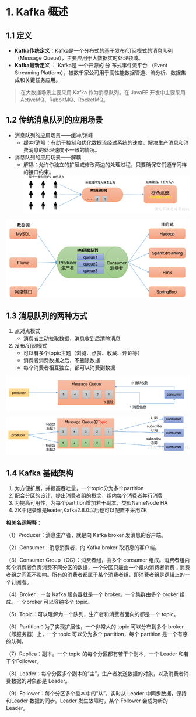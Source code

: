 # 1. Kafka 概述

## 1.1 定义
- **Kafka传统定义**：Kafka是一个分布式的基于发布/订阅模式的消息队列（Message Queue），主要应用于大数据实时处理领域。
- **Kafka最新定义** ： Kafka是 一个开源的 分 布式事件流平台 （Event Streaming Platform），被数千家公司用于高性能数据管道、流分析、数据集成和关键任务应用。

> 在大数据场景主要采用 Kafka 作为消息队列。在 JavaEE 开发中主要采用 ActiveMQ、RabbitMQ、RocketMQ。

## 1.2 传统消息队列的应用场景
- 消息队列的应用场景——缓冲/消峰
	- 缓冲/消峰：有助于控制和优化数据流经过系统的速度，解决生产消息和消费消息的处理速度不一致的情况。
- 消息队列的应用场景——解耦
	- 解耦：允许你独立的扩展或修改两边的处理过程，只要确保它们遵守同样的接口约束。
![](../../youdaonote-images/Pasted%20image%2020231003120330.png)

![](../../youdaonote-images/Pasted%20image%2020231003120345.png)

## 1.3 消息队列的两种方式

1. 点对点模式
	- 消费者主动拉取数据，消息收到后清除消息
2. 发布/订阅模式
	- 可以有多个topic主题（浏览、点赞、收藏、评论等）
	- 消费者消费数据之后，不删除数据
	- 每个消费者相互独立，都可以消费到数据

![](../../youdaonote-images/Pasted%20image%2020231003120542.png)

![](../../youdaonote-images/Pasted%20image%2020231003120557.png)

## 1.4 Kafka 基础架构

1. 为方便扩展，并提高吞吐量，一个topic分为多个partition
2. 配合分区的设计，提出消费者组的概念，组内每个消费者并行消费
3. 为提高可用性，为每个partition增加若干副本，类似NameNode HA
4. ZK中记录谁是leader,Kafka2.8.0以后也可以配置不采用ZK

**相关名词解释**：

（1）Producer：消息生产者，就是向 Kafka broker 发消息的客户端。

（2）Consumer：消息消费者，向 Kafka broker 取消息的客户端。

（3）Consumer Group（CG）：消费者组，由多个 consumer 组成。消费者组内每个消费者负责消费不同分区的数据，一个分区只能由一个组内消费者消费；消费者组之间互不影响。所有的消费者都属于某个消费者组，即消费者组是逻辑上的一个订阅者。

（4）Broker：一台 Kafka 服务器就是一个 broker。一个集群由多个 broker 组成。一个broker 可以容纳多个 topic。

（5）Topic：可以理解为一个队列，生产者和消费者面向的都是一个 topic。

（6）Partition：为了实现扩展性，一个非常大的 topic 可以分布到多个 broker（即服务器）上，一个 topic 可以分为多个 partition，每个 partition 是一个有序的队列。

（7）Replica：副本。一个 topic 的每个分区都有若干个副本，一个 Leader 和若干个Follower。

（8）Leader：每个分区多个副本的“主”，生产者发送数据的对象，以及消费者消费数据的对象都是 Leader。

（9）Follower：每个分区多个副本中的“从”，实时从 Leader 中同步数据，保持和Leader 数据的同步。Leader 发生故障时，某个 Follower 会成为新的 Leader。

